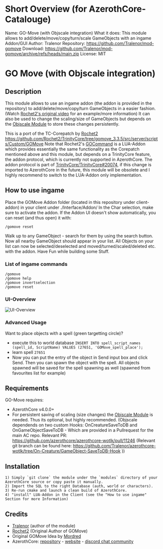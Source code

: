 # Short Overview (for AzerothCore-Catalouge)

Name:   GO-Move (with Objscale integration)
What it does: This module allows to add/delete/move/copy/turn/scale GameObjects with an ingame Addon/GUI
Author:   Tralenor
Repository:   https://github.com/Tralenor/mod-gomove
Download:   https://github.com/Tralenor/mod-gomove/archive/refs/heads/main.zip
License:   MIT

# GO Move (with Objscale integration)

## Description

This module allows to use an ingame addon (the addon is provided in the repository) to add/delete/move/copy/turn GameObjects in a easier fashion. (Watch [Rochet2's original video](https://youtu.be/dqbUQrvIlcA?list=PL5CF7437D71BB0795) for an example/more information)
It can also be used to change the scaling/size of GameObjects but depends on the [Objscale Module](https://github.com/Tralenor/mod-objscale) to store these changes persistently. 

This is a port of the TC-Corepatch by [Rochet2](https://github.com/Rochet2) https://github.com/Rochet2/TrinityCore/tree/gomove_3.3.5/src/server/scripts/Custom/GOMove
Note that Rochet2's [GOCommand](https://github.com/Rochet2/GOCommand) is a LUA-Addon which provides essentially the same functionality as the Corepatch mentioned above and this module, but depends on a TrinityCore feature, the addon protocol, which is currently not supported in AzerothCore.
The addon protocol is part of [TrinityCore/TrinityCore#20074](https://github.com/TrinityCore/TrinityCore/pull/20074), if this change is imported to AzerothCore in the future, this module will be obsolete and I highly recommend to switch to the LUA-Addon only implementation.

## How to use ingame

Place the GOMove Addon folder (located in this repository under client-addon) in your client under ./Interface/Addon/
In the Char selection, make sure to activate the addon. 
If the Addon UI doesn't show automatically, you can reset (and thus open) it with: 

```
/gomove reset
```

Walk up to any GameObject - search for them by using the search button. Now all nearby GameObject should appear in your list.
All Objects on your list can now be selected/deselected and moved/turned/scaled/deleted etc. with the addon.
Have Fun while building some Stuff. 

### List of ingame commands

```
/gomove
/gomove help
/gomove invertselection
/gomove reset
```



### UI-Overview

![UI-Overview](/guide.jpg)

### Advanced Usage

Want to place objects with a spell (green targetting circle)?
- execute this to world database `INSERT INTO spell_script_names (spell_id, ScriptName) VALUES (27651, 'GOMove_spell_place');`
- learn spell `27651`
- Now you can put the entry of the object in Send input box and click Send. Then you can spawn the object with the spell. All objects spawned will be saved for the spell spawning as well (spawned from favourites list for example)


## Requirements

GO-Move requires:

- AzerothCore v4.0.0+
- For persistent saving of scaling (size changes) the [Objscale Module](https://github.com/Tralenor/mod-objscale) is needed. Thus its optional, but highly recommended.
  (Objscale dependends on two custom Hooks: OnCreatureSaveToDB and OnGameObjectSaveToDB - Which are provided in a Pullrequest for the main AC repo. Relevant PR: https://github.com/azerothcore/azerothcore-wotlk/pull/11246 (Relevant git branch can be found here: https://github.com/Tralenor/azerothcore-wotlk/tree/On-Creature/GameObject-SaveToDB-Hook ))


## Installation

```
1) Simply `git clone` the module under the `modules` directory of your AzerothCore source or copy paste it manually.
2) Import the SQL to the right Database (auth, world or characters).
3) Re-run cmake and launch a clean build of AzerothCore.
4) "install" LUA-Addon in the Client (see the "How to use ingame" Section for more Information)
```

## Credits

* [Tralenor](https://github.com/Tralenor) (author of the module)
* [Rochet2](https://github.com/Rochet2) (Original Author of GOMove)
* Original GOMove Idea by [Mordred](https://www.youtube.com/channel/UCi8ykEoD_0G2nHGc06ioqzA)
* AzerothCore: [repository](https://github.com/azerothcore) - [website](http://azerothcore.org/) - [discord chat community](https://discord.gg/PaqQRkd)
